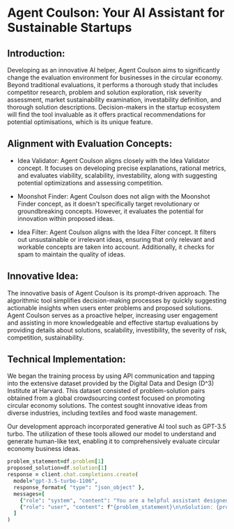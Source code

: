 # Agent Coulson: Your AI Assistant for Sustainable Startups

## Introduction:
Developing as an innovative AI helper, Agent Coulson aims to significantly change the evaluation environment for businesses in the circular economy. Beyond traditional evaluations, it performs a thorough study that includes competitor research, problem and solution exploration, risk severity assessment, market sustainability examination, investability definition, and thorough solution descriptions. Decision-makers in the startup ecosystem will find the tool invaluable as it offers practical recommendations for potential optimisations, which is its unique feature.

## Alignment with Evaluation Concepts:
- Idea Validator: Agent Coulson aligns closely with the Idea Validator concept. It focuses on developing precise explanations, rational metrics, and evaluates viability, scalability, investability, along with suggesting potential optimizations and assessing competition.

- Moonshot Finder: Agent Coulson does not align with the Moonshot Finder concept, as it doesn't specifically target revolutionary or groundbreaking concepts. However, it evaluates the potential for innovation within proposed ideas.

- Idea Filter: Agent Coulson aligns with the Idea Filter concept. It filters out unsustainable or irrelevant ideas, ensuring that only relevant and workable concepts are taken into account. Additionally, it checks for spam to maintain the quality of ideas.

## Innovative Idea:
The innovative basis of Agent Coulson is its prompt-driven approach. The algorithmic tool simplifies decision-making processes by quickly suggesting actionable insights when users enter problems and proposed solutions. Agent Coulson serves as a proactive helper, increasing user engagement and assisting in more knowledgeable and effective startup evaluations by providing details about solutions, scalability, investibility, the severity of risk, competition, sustainability.

## Technical Implementation: 
We began the training process by using API communication and tapping into the extensive dataset provided by the Digital Data and Design (D^3) Institute at Harvard. This dataset consisted of problem-solution pairs obtained from a global crowdsourcing contest focused on promoting circular economy solutions. The contest sought innovative ideas from diverse industries, including textiles and food waste management.

Our development approach incorporated generative AI tool such as GPT-3.5 turbo. The utilization of these tools allowed our model to understand and generate human-like text, enabling it to comprehensively evaluate circular economy business ideas.

```ruby
problem_statement=df.problem[1]
proposed_solution=df.solution[1]
response = client.chat.completions.create(
  model="gpt-3.5-turbo-1106",
  response_format={ "type": "json_object" },
  messages=[
    {"role": "system", "content": "You are a helpful assistant designed to output JSON."},
    {"role": "user", "content": f"{problem_statement}\n\nSolution: {proposed_solution} \nYou are a Agent who is designed to provide effective short summary of every idea presented to you fill in each and every parameter differently and  effectivey. The paramters are 1.SolutionDescription:a one or two word to describe the solutions, 2.Risk:calculate the risk in terms of high low or medium and tell the reason, 3.Competition:is there any other company or organization with same principles,4.Investable:should we invest in it or not,5.Potential_Optimisations:potential optimisation, 6.Spams: A yes or no which tells if it is idea or just a spam 7.Sustainable:also judge the idea if it is sustainable or not according to if it falls under the circular economy, considers these questions as parameteres, DO NOT CHANGE THE PARAMETER NAME OR NUMBER OF PARAMETERS"}
  ]
)
```






